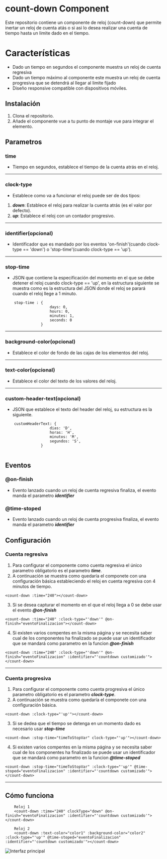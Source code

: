# count-down Component

Este repositorio contiene un componente de reloj (count-down) que permite inertar un reloj de cuenta atás o si asi lo desea realizar una cuenta de tiempo hasta un limite dado en el tiempo.

# Características

- Dado un tiempo en segundos el componente muestra un reloj de cuenta regresiva 
- Dado un tiempo máximo al componente este muestra un reloj de cuenta progresiva que se detendrá al llegar al limite fijado
- Diseño responsive compatible con dispositivos móviles.

## Instalación

1. Clona el repositorio.
2. Añade el componente vue a tu punto de montaje vue para integrar el elemento.

## Parametros

### time

- Tiempo en segundos, establece el tiempo de la cuenta atrás en el reloj.
---

### clock-type

- Establece como va a funcionar el reloj puede ser de dos tipos:
 1. ***down***: Establece el reloj para realizar la cuenta atrás (es el valor por defecto).
 2. ***up***: Establece el reloj con un contador progresivo.

---

### identifier(opcional)

- Identificador que es mandado por los eventos 'on-finish'(cuando clock-type == 'down') o 'stop-time'(cuando clock-type == 'up').

---
### stop-time

- JSON que contiene la especificación del momento en el que se debe detener el reloj cuando clock-type == 'up', en la estructura siguiente 
  se muestra como es la estructura del JSON donde el reloj se parará cuando el reloj llege a 1 minuto.

```
    stop-time : {
                    days: 0,
                    hours: 0,
                    minutes: 1,
                    seconds: 0
                }
```

---
### background-color(opcional)

- Establece el color de fondo de las cajas de los elementos del reloj.

---
### text-color(opcional)

- Establece el color del texto de los valores del reloj.

---
### custom-header-text(opcional)

- JSON que establece el texto del header del reloj, su estructura es la siguiente.

```
    customHeaderText: {
                    dias: 'D',
                    horas: 'H',
                    minutos: 'M',
                    segundos: 'S',
                }
            
```

## Eventos

### @on-finish

- Evento lanzado cuando un reloj de cuenta regresiva finaliza, el evento manda el parametro ***identifier***

### @time-stoped

- Evento lanzado cuando un reloj de cuenta progresiva finaliza, el evento manda el parametro ***identifier***

## Configuración

### Cuenta regresiva

1. Para configurar el componente como cuenta regresiva el único parametro obligatorio es el parametro ***time***.
2. A continuación se muestra como quedaría el componete con una configuración básica estableciendo el reloj en cuenta regresiva con 4 minutos de tiempo.

```
<count-down :time="240"></count-down>
```
3. Si se desea capturar el momento en el que el reloj llega a 0 se debe usar el evento ***@on-finish***

```
<count-down :time="240" :clock-type="'down'" @on-finish="eventoFinalizacion"></count-down>
```
4. Si existen varios compentes en la misma página y se necesita saber cual de los componentes ha finalizado se puede usar un identificador que se mandará como parametro en la funcion ***@on-finish***

```
<count-down :time="240" :clock-type="'down'" @on-finish="eventoFinalizacion" :identifier="'countdown customizado'"></count-down>
```
---

### Cuenta progresiva

1. Para configurar el componente como cuenta progresiva el único parametro obligatorio es el parametro ***clock-type***.
2. A continuación se muestra como quedaría el componete con una configuración básica.

```
<count-down :clock-type="'up'"></count-down>
```

3. Si se dedea que el tiempo se detenga en un momento dado es necesario usar ***stop-time***

```
<count-down :stop-time="timeToStopVar" clock-type="'up'"></count-down>
```

4. Si existen varios compentes en la misma página y se necesita saber cual de los componentes ha finalizado se puede usar un identificador que se mandará como parametro en la funcion ***@time-stoped***

```
<count-down :stop-time="timeToStopVar" :clock-type="'up'" @time-stoped="eventoFinalizacion" :identifier="'countdown customizado'"></count-down>
```
---

## Cómo funciona

```
    Reloj 1
    <count-down :time="240" clockType="down" @on-finish="eventoFinalizacion" :identifier="'countdown customizado'"></count-down>

    Reloj 2
    <count-down :text-color="color1" :background-color="color2"  :clock-type="'up'" @time-stoped="eventoFinalizacion" :identifier="'countdown customizado'"></count-down>
```

![Interfaz principal](./images/reloj.gif)  

